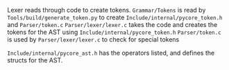Lexer reads through code to create tokens.
`Grammar/Tokens` is read by `Tools/build/generate_token.py` to create `Include/internal/pycore_token.h` and `Parser/token.c`
`Parser/lexer/lexer.c` takes the code and creates the tokens for the AST using `Include/internal/pycore_token.h`
`Parser/token.c` is used by `Parser/lexer/lexer.c` to check for special tokens

`Include/internal/pycore_ast.h` has the operators listed, and defines the structs for the AST.
